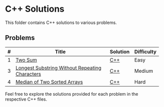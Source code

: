 # C++ Solutions

This folder contains C++ solutions to various problems.
## Problems
| # | Title | Solution | Difficulty |
|---| ----- | -------- | ---------- |
|1|[Two Sum](https://leetcode.com/problems/two-sum/)| [C++](https://github.com/pahuldeep/LeetCode/blob/92c850974c54d1e03c63d0114b61088744254191/C%2B%2B%20Solutions/two_sum.cpp)|Easy|
|3|[Longest Substring Without Repeating Characters](https://leetcode.com/problems/longest-substring-without-repeating-characters/)| [C++]()|Medium|
|4|[Median of Two Sorted Arrays](https://leetcode.com/problems/median-of-two-sorted-arrays/)|[C++](https://github.com/pahuldeep/LeetCode/blob/92c850974c54d1e03c63d0114b61088744254191/C%2B%2B%20Solutions/findMedianSortedArrays.cpp)|Hard|


Feel free to explore the solutions provided for each problem in the respective C++ files.
